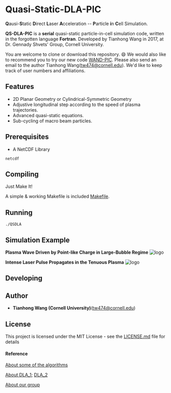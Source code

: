 # Quasi-Static-DLA-PIC


**Q**ausi-**S**tatic **D**irect **L**aser **A**cceleration -- **P**article **i**n **C**ell Simulation.

**QS-DLA-PIC** is a **serial** quasi-static particle-in-cell simulation code, written in the forgotten language **Fortran**. Developed by Tianhong Wang in 2017, at Dr. Gennady Shvets' Group, Cornell University.

You are welcome to clone or download this repository. :smile: We would also like to recommend you to try our new code [WAND-PIC](https://github.com/tianhongg/WAND-PIC). Please also send an email to the author Tianhong Wang(tw474@cornell.edu). We'd like to keep track of user numbers and affiliations. 



## Features
* 2D Planar Geometry or Cylindrical-Symmetric Geometry
* Adjustive longitudinal step according to the speed of plasma trajectories.
* Advanced quasi-static equations.
* Sub-cycling of macro beam particles.



## Prerequisites

* A NetCDF Library
```
netcdf
```


## Compiling
Just Make It! 

A simple & working Makefile is included [Makefile](Makefile). 


## Running
```
./QSDLA
```



## Simulation Example
**Plasma Wave Driven by Point-like Charge in Large-Bubble Regime** 
![logo](https://github.com/tianhongg/Quasi-Static-DLA-PIC/blob/master/Resource/Point_Driver.png)



**Intense Laser Pulse Propagates in the Tenuous Plasma** 
![logo](https://github.com/tianhongg/Quasi-Static-DLA-PIC/blob/master/Resource/Laser_Driver.png)



## Developing




## Author
* **Tianhong Wang (Cornell University)**(tw474@cornell.edu) 


## License

This project is licensed under the MIT License - see the [LICENSE.md](LICENSE.md) file for details



#### Reference
[About some of the algorithms](https://aip.scitation.org/doi/abs/10.1063/1.4999629)

[About DLA_1](https://journals.aps.org/prl/abstract/10.1103/PhysRevLett.114.184801); [DLA_2](https://aip.scitation.org/doi/abs/10.1063/1.5036967)

[About our group](https://shvets.aep.cornell.edu)
